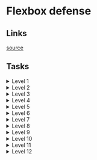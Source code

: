 # Flexbox defense

## Links
[source](http://www.flexboxdefense.com)

## Tasks

<details>
  <summary>Level 1</summary>

  #### Group-1
    justify-content: center;

</details>

<details>
  <summary>Level 2</summary>

  #### Group-1
    justify-content: flex-end;
  
  #### Group-2  
    justify-content: center;
  
  #### Group-3  
    justify-content: flex-end;

</details>

<details>
  <summary>Level 3</summary>

  #### Group-1
    justify-content: center;
  
  #### Group-2  
    justify-content: space-between;
  
</details>

<details>
  <summary>Level 4</summary>

  #### Group-1
    align-items: flex-end;
  
  #### Group-2  
    align-items: flex-end;
  
</details>

<details>
  <summary>Level 5</summary>

  #### Group-1
    align-items: flex-end;
    justify-content: space-around;
  
  #### Group-2
    justify-content: center;
  
  #### Group-2
    align-items: center;
    justify-content: center;
  
</details>

<details>
  <summary>Level 6</summary>

  #### Group-1
    align-items: center;
    justify-content: space-between;
  
</details>

<details>
  <summary>Level 7</summary>

  #### Group-1
    flex-direction: column;
  
  #### Group-2
    flex-direction: column;
  
</details>

<details>
  <summary>Level 8</summary>

  #### Group-1
    flex-direction: column;
  
  #### Group-2
    flex-direction: column;
    align-items: center;
  
</details>

<details>
  <summary>Level 9</summary>

  #### Group-1
    flex-direction: row-reverse;
    justify-content: space-around;
  
  #### Group-2
    flex-direction: row-reverse;
    justify-content: space-around;
    align-items: center;
  
</details>

<details>
  <summary>Level 10</summary>

  #### Group-1
    justify-content: space-around;
  
  #### Tower-1.2
    order: 1;
  
  #### Group-2
    justify-content: space-around;
  
  #### Tower-1.2
    order: -1;

</details>

<details>
  <summary>Level 11</summary>

  #### Group-1
    justify-content: space-between;
  
  #### Tower-1.3
    flex-self: flex-end;
  
</details>

<details>
  <summary>Level 12</summary>

  #### Group-1
    justify-content: space-between;
    align-items: center;
  
  #### Tower-1.1
    flex-self: flex-start;

  #### Tower-1.3
    flex-self: flex-start;

  #### Tower-1.5
    flex-self: flex-end;
    order: 1;

</details>
